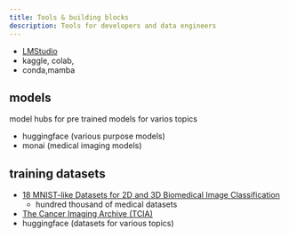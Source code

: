 ```yaml
---
title: Tools & building blocks
description: Tools for developers and data engineers
---
```


- [LMStudio](https://lmstudio.ai/)
- kaggle, colab,
- conda,mamba

## models

model hubs for pre trained models for varios topics

- huggingface (various purpose models)
- monai (medical imaging models)

## training datasets

- [18 MNIST-like Datasets for 2D and 3D Biomedical Image Classification](https://medmnist.com/)
  - hundred thousand of medical datasets
- [The Cancer Imaging Archive (TCIA)](https://imaging.cancer.gov/informatics/cancer_imaging_archive.htm)
- huggingface (datasets for various topics)
